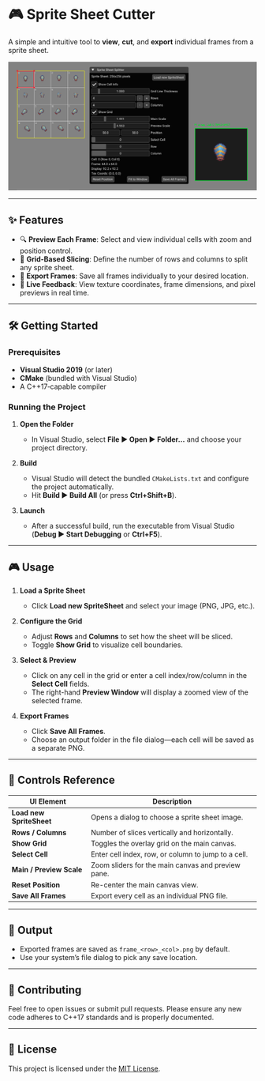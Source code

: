 # 🎮 Sprite Sheet Cutter

A simple and intuitive tool to **view**, **cut**, and **export** individual frames from a sprite sheet.

![Sprite Sheet Cutter Screenshot](assets/Screenshots/Screenshot_1.png)

---

## ✨ Features

- 🔍 **Preview Each Frame**: Select and view individual cells with zoom and position control.  
- 🔲 **Grid-Based Slicing**: Define the number of rows and columns to split any sprite sheet.  
- 💾 **Export Frames**: Save all frames individually to your desired location.  
- 📏 **Live Feedback**: View texture coordinates, frame dimensions, and pixel previews in real time.  

---

## 🛠 Getting Started

### Prerequisites

- **Visual Studio 2019** (or later)  
- **CMake** (bundled with Visual Studio)  
- A C++17‑capable compiler  

### Running the Project

1. **Open the Folder**  
   - In Visual Studio, select **File ▶ Open ▶ Folder…** and choose your project directory.

2. **Build**  
   - Visual Studio will detect the bundled `CMakeLists.txt` and configure the project automatically.  
   - Hit **Build ▶ Build All** (or press **Ctrl+Shift+B**).

3. **Launch**  
   - After a successful build, run the executable from Visual Studio (**Debug ▶ Start Debugging** or **Ctrl+F5**).

---

## 🎮 Usage

1. **Load a Sprite Sheet**  
   - Click **Load new SpriteSheet** and select your image (PNG, JPG, etc.).

2. **Configure the Grid**  
   - Adjust **Rows** and **Columns** to set how the sheet will be sliced.  
   - Toggle **Show Grid** to visualize cell boundaries.

3. **Select & Preview**  
   - Click on any cell in the grid or enter a cell index/row/column in the **Select Cell** fields.  
   - The right-hand **Preview Window** will display a zoomed view of the selected frame.

4. **Export Frames**  
   - Click **Save All Frames**.  
   - Choose an output folder in the file dialog—each cell will be saved as a separate PNG.

---

## 📑 Controls Reference

| UI Element               | Description                                         |
|--------------------------|-----------------------------------------------------|
| **Load new SpriteSheet** | Opens a dialog to choose a sprite sheet image.      |
| **Rows / Columns**       | Number of slices vertically and horizontally.       |
| **Show Grid**            | Toggles the overlay grid on the main canvas.        |
| **Select Cell**          | Enter cell index, row, or column to jump to a cell. |
| **Main / Preview Scale** | Zoom sliders for the main canvas and preview pane.  |
| **Reset Position**       | Re-center the main canvas view.                     |
| **Save All Frames**      | Export every cell as an individual PNG file.        |

---

## 📁 Output

- Exported frames are saved as `frame_<row>_<col>.png` by default.  
- Use your system’s file dialog to pick any save location.

---

## 🙌 Contributing

Feel free to open issues or submit pull requests. Please ensure any new code adheres to C++17 standards and is properly documented.

---

## 📄 License

This project is licensed under the [MIT License](LICENSE).  
